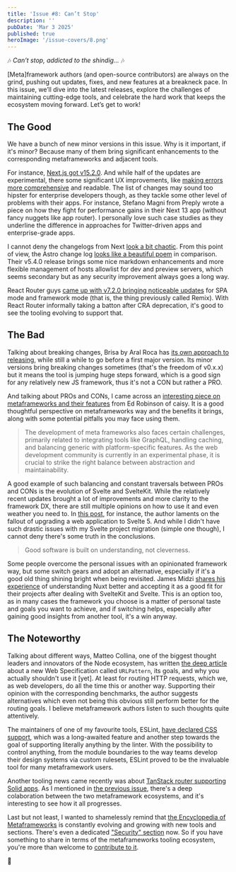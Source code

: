 ```yaml
---
title: 'Issue #8: Can’t Stop'
description: ''
pubDate: 'Mar 3 2025'
published: true
heroImage: '/issue-covers/8.png'
---
```


🎶 _Can’t stop, addicted to the shindig..._ 🎶

[Meta]framework authors (and open-source contributors) are always on the grind, pushing out updates, fixes, and new features at a breakneck pace. In this issue, we’ll dive into the latest releases, explore the challenges of maintaining cutting-edge tools, and celebrate the hard work that keeps the ecosystem moving forward. Let’s get to work!

## The Good

We have a bunch of new minor versions in this issue. Why is it important, if it's minor? Because many of them bring significant enhancements to the corresponding metaframeworks and adjacent tools.

For instance, [Next.js got v15.2.0](https://nextjs.org/blog/next-15-2). And while half of the updates are experimental, there some significant UX improvements, like [making errors more comprehensive](https://nextjs.org/blog/next-15-2#redesigned-error-ui-and-improved-stack-traces) and readable. The list of changes may sound too hipster for enterprise developers though, as they tackle some other level of problems with their apps. For instance, Stefano Magni from Preply wrote a piece on how they fight for performance gains in their Next 13 app (without fancy nuggets like app router). I personally love such case studies as they underline the difference in approaches for Twitter-driven apps and enterprise-grade apps.

I cannot deny the changelogs from Next [look a bit chaotic](https://github.com/vercel/next.js/releases/tag/v15.2.0). From this point of view, the Astro change log [looks like a beautiful poem](https://github.com/withastro/astro/blob/main/packages/astro/CHANGELOG.md) in comparison. Their v5.4.0 release brings some nice markdown enhancements and more flexible management of hosts allowlist for dev and preview servers, which seems secondary but as any security improvement always goes a long way.

React Router guys [came up with v7.2.0 bringing noticeable updates](https://github.com/remix-run/react-router/blob/main/CHANGELOG.md#v720) for SPA mode and framework mode (that is, the thing previously called Remix). With React Router informally taking a batton after CRA deprecation, it's good to see the tooling evolving to support that.

## The Bad

Talking about breaking changes, Brisa by Aral Roca has [its own approach to releasing](https://github.com/brisa-build/brisa/releases), while still a while to go before a first major version. Its minor versions bring breaking changes sometimes (that's the freedom of v0.x.x) but it means the tool is jumping huge steps forward, which is a good sign for any relatively new JS framework, thus it's not a CON but rather a PRO.

And talking about PROs and CONs, I came across an [interesting piece on metaframeworks and their features](https://caisy.io/blog/what-is-a-meta-framework) from Ed Robinson of caisy. It is a good thoughtful perspective on metaframeworks way and the benefits it brings, along with some potential pitfalls you may face using them.

> The development of meta frameworks also faces certain challenges, primarily related to integrating tools like GraphQL, handling caching, and balancing generic with platform-specific features. As the web development community is currently in an experimental phase, it is crucial to strike the right balance between abstraction and maintainability.

A good example of such balancing and constant traversals between PROs and CONs is the evolution of Svelte and SvelteKit. While the relatively recent updates brought a lot of improvements and more clarity to the framework DX, there are still multiple opinions on how to use it and even weather you need to. In [this post](https://hodlbod.npub.pro/post/1739830562159), for instance, the author laments on the fallout of upgrading a web application to Svelte 5. And while I didn't have such drastic issues with my Svelte project migration (simple one though), I cannot deny there's some truth in the conclusions.

> Good software is built on understanding, not cleverness.

Some people overcome the personal issues with an opinionated framework way, but some switch gears and adopt an alternative, especially if it's a good old thing shining bright when being revisited. James Midzi [shares his experience](https://dev.to/psypher1/how-svelte-5-made-me-understand-nuxt-2joj) of understanding Nuxt better and accepting it as a good fit for their projects after dealing with SvelteKit and Svelte. This is an option too, as in many cases the framework you choose is a matter of personal taste and goals you want to achieve, and if switching helps, especially after gaining good insights from another tool, it's a win anyway.

## The Noteworthy

Talking about different ways, Matteo Collina, one of the biggest thought leaders and innovators of the Node ecosystem, has written [the deep article](https://adventures.nodeland.dev/archive/you-should-not-use-urlpattern-to-route-http) about a new Web Specification called `URLPattern`, its goals, and why you actually shouldn't use it [yet]. At least for routing HTTP requests, which we, as web developers, do all the time this or another way. Supporting their opinion with the corresponding benchmarks, the author suggests alternatives which even not being this obvious still perform better for the routing goals. I believe metaframework authors listen to such thoughts quite attentively.

The maintainers of one of my favourite tools, ESLint, [have declared CSS support](https://eslint.org/blog/2025/02/eslint-css-support), which was a long-awaited feature and another step towards the goal of supporting literally anything by the linter. With the possibility to control anything, from the module boundaries to the way teams develop their design systems via custom rulesets, ESLint proved to be the invaluable tool for many metaframework users.

Another tooling news came recently was about [TanStack router supporting Solid apps](https://tanstack.com/router/latest/docs/framework/solid/overview). As I mentioned in [the previous issue](https://metaframe.works/archive/7/), there's a deep colaboration between the two metaframework ecosystems, and it's interesting to see how it all progresses.

Last but not least, I wanted to shamelessly remind that [the Encyclopedia of Metaframeworks](https://github.com/fyodorio/awesome-metaframeworks) is constantly evolving and growing with new tools and sections. There's even a dedicated ["Security" section](https://github.com/fyodorio/awesome-metaframeworks?tab=readme-ov-file#security-for-metaframeworks) now. So if you have something to share in terms of the metaframeworks tooling ecosystem, you're more than welcome to [contribute to it](https://github.com/fyodorio/awesome-metaframeworks/blob/main/CONTRIBUTING.md).

👋
